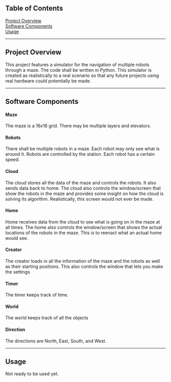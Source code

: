 ## Table of Contents

[Project Overview](#project-overview) \
[Software Components](#software-components) \
[Usage](#usage)

---

## Project Overview
This project features a simulator for the navigation of multiple robots through a maze. The code shall be written in Python. This simulator is created as realistically to a real scenario so that any future projects using real hardware could potentially be made.

---

## Software Components

#### Maze
The maze is a 16x16 grid. There may be multiple layers and elevators.

#### Robots

There shall be multiple robots in a maze. Each robot may only see what is around it. Robots are controlled by the station. Each robot has a certain speed.

#### Cloud

The cloud stores all the data of the maze and controls the robots. It also sends data back to home. The cloud also controls the window/screen that show the robots in the maze and provides some insight on how the cloud is solving its algorithm. Realistically, this screen would not ever be made.

#### Home

Home receives data from the cloud to see what is going on in the maze at all times. The home also controls the window/screen that shows the actual locations of the robots in the maze. This is to reenact what an actual home would see. 

#### Creator

The creator loads in all the information of the maze and the robots as well as their starting positions. This also controls the window that lets you make the settings

#### Timer

The timer keeps track of time.

#### World

The world keeps track of all the objects

#### Direction

The directions are North, East, South, and West.

---

## Usage

Not ready to be used yet.
